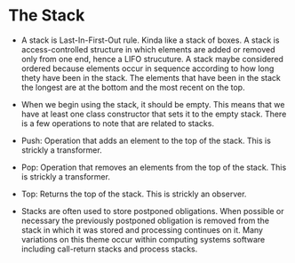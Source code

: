 # The Stack 

* A stack is Last-In-First-Out rule. Kinda like a stack of boxes. A stack is access-controlled structure in which elements are added or removed only from one end, hence a LIFO strucuture. A stack maybe considered ordered because elements occur in sequence according to how long thety have been in the stack. The elements that have been in the stack the longest are at the bottom and the most recent on the top. 

* When we begin using the stack, it should be empty. This means that we have at least one class constructor that sets it to the empty stack. There is a few operations to note that are related to stacks. 

* Push: Operation that adds an element to the top of the stack. This is strickly a transformer.

* Pop: Operation that removes an elements from the top of the stack. This is strickly a transformer. 

* Top: Returns the top of the stack. This is strickly an observer. 

* Stacks are often used to store postponed obligations. When possible or necessary the previously postponed obligation is removed from the stack in which it was stored and processing continues on it. Many variations on this theme occur within computing systems software including call-return stacks and process stacks. 


